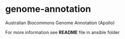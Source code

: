 # genome-annotation
Australian Biocommons Genome Annotation (Apollo)

For more information see **README** file in ansible folder
